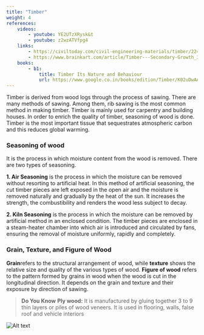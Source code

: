 ```yaml
---
title: "Timber"
weight: 4
references:
    videos:
        - youtube: YE2UTzXRysk&t
        - youtube: z2wzATVfpg4
    links:
        - https://civiltoday.com/civil-engineering-materials/timber/224-timber-lumber-definition-types
        - https://www.brainkart.com/article/Timber---Secondary-Growth_33052/
    books:
        - b1:
            title: Timber Its Nature and Behaviour
            url: https://www.google.co.in/books/edition/Timber/K02uDwAAQBAJ?hl=en&gbpv=0
---
```



Timber is derived from wood logs through the process of sawing. There are many methods of sawing. Among them, rib sawing is the most common method in making timber. Timber is mainly used for carpentry and building houses. In order to enrich the quality of timber, seasoning of wood is done. Timber is the most important tissue that sequestrates atmospheric carbon and this reduces global warming.

### Seasoning of wood

It is the process in which moisture content from the wood is removed. There are two types of seasoning.

**1. Air Seasoning** is the process in which the moisture can be removed without resorting to artificial heat. In this method of artificial seasoning, the cut timber pieces are left exposed in the open air and the moisture is removed naturally and gradually by the heat of the sun. It increases the strength, the combustibility and renders the wood less subject to decay.

**2. Kiln Seasoning** is the process in which the moisture can be removed by artificial method in an enclosed condition. The timber pieces are enclosed in a steam-heater chamber into which air is introduced and circulated by fans, ensuring the removal of moisture uniformly, rapidly and completely.

### Grain, Texture, and Figure of Wood

**Grain**refers to the structural arrangement of wood, while **texture** shows the relative size and quality of the various types of wood. **Figure of wood** refers to the pattern formed by grains in wood when the wood is cut in the longitudinal direction. It depends on the grain and texture and their exposure by direction of sawing.

>**Do You Know** 
**Ply wood:** 
It is manufactured by 
gluing together 3 to 9 thin 
layers or piles of wood 
veneers. It is used in flooring, walls, false 
roof and vehicle interiors

![Alt text](10.23.png)
